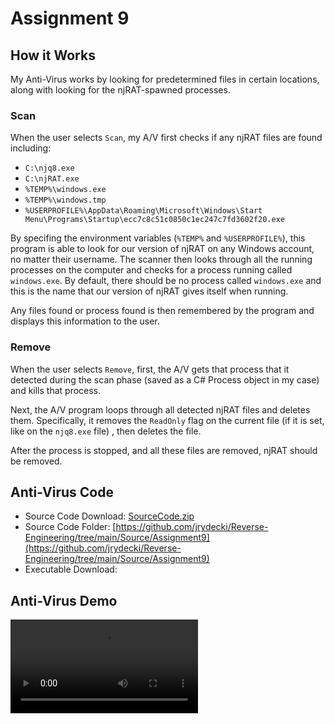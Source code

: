 # Assignment 9

## How it Works
My Anti-Virus works by looking for predetermined files in certain locations, along with looking for the njRAT-spawned processes.

### Scan
When the user selects `Scan`, my A/V first checks if any njRAT files are found including:
- `C:\njq8.exe`
- `C:\njRAT.exe`
- `%TEMP%\windows.exe`
- `%TEMP%\windows.tmp`
- `%USERPROFILE%\AppData\Roaming\Microsoft\Windows\Start Menu\Programs\Startup\ecc7c8c51c0850c1ec247c7fd3602f20.exe`

By specifing the environment variables (`%TEMP%` and `%USERPROFILE%`), this program is able to look for our version of njRAT on any Windows account, no matter their username. The scanner then looks through all the running processes on the computer and checks for a process running called `windows.exe`. By default, there should be no process called `windows.exe` and this is the name that our version of njRAT gives itself when running.

Any files found or process found is then remembered by the program and displays this information to the user.

### Remove
When the user selects `Remove`, first, the A/V gets that process that it detected during the scan phase (saved as a C# Process object in my case) and kills that process.

Next, the A/V program loops through all detected njRAT files and deletes them. Specifically, it removes the `ReadOnly` flag on the current file (if it is set, like on the `njq8.exe` file) , then deletes the file. 

After the process is stopped, and all these files are removed, njRAT should be removed.

## Anti-Virus Code
- Source Code Download: [SourceCode.zip](../Source/Assignment9/SourceCode.zip)
- Source Code Folder: [https://github.com/jrydecki/Reverse-Engineering/tree/main/Source/Assignment9](https://github.com/jrydecki/Reverse-Engineering/tree/main/Source/Assignment9)
- Executable Download: [](../Source/Assignment9/Assignment9.exe)

## Anti-Virus Demo
![njRAT Anti-Virus Demo](src/9-JacobRydecki-Antivirus.mp4)